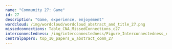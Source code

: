 ```yaml
---
name: "Community 27: Game"
id: 27
description: "Game, experience, enjoyement"
wordcloud: /img/wordcloud/wordcloud_abstract_and_title_27.png
missedconnections: Table_CNA_MissedConnections_c27
interconnectedness: /img/interconnectedness/Figure_Interconnectedness_c27.png
centralpapers: top_10_papers_w_abstract_comm_27
---
```

